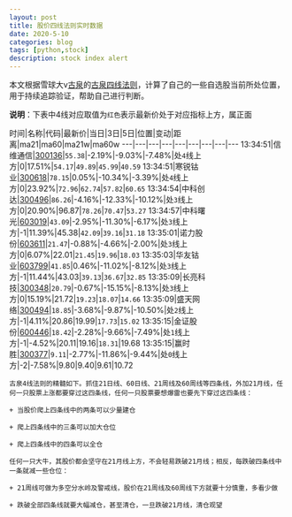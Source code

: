 ```yaml
---
layout: post
title: 股价四线法则实时数据
date: 2020-5-10
categories: blog
tags: [python,stock]
description: stock index alert
---
```



本文根据雪球大v[古泉](https://xueqiu.com/u/7148646888)的[古泉四线法则](https://xueqiu.com/7148646888/130498192)，计算了自己的一些自选股当前所处位置，用于持续追踪验证，帮助自己进行判断。

**说明**：下表中4线对应取值为`红色`表示最新价处于对应指标上方，属正面

时间|名称|代码|最新价|当日|3日|5日|位置|变动|距离|ma21|ma60|ma21w|ma60w
---|---|---|---|---|---|---|---|---
13:34:51|信维通信|[300136](https://xueqiu.com/S/SZ300136)|`55.38`|-2.19%|-9.03%|-7.48%|处`4`线上方|0|17.51%|`54.17`|`49.89`|`45.99`|`40.59`
13:34:51|寒锐钴业|[300618](https://xueqiu.com/S/SZ300618)|`78.15`|0.05%|-10.34%|-3.39%|处`4`线上方|0|23.92%|`72.96`|`62.74`|`57.82`|`60.65`
13:34:54|中科创达|[300496](https://xueqiu.com/S/SZ300496)|`86.26`|-4.16%|-12.33%|-10.12%|处`3`线上方|0|20.90%|96.87|`78.26`|`70.47`|`53.27`
13:34:57|中科曙光|[603019](https://xueqiu.com/S/SH603019)|`43.09`|-2.95%|-11.30%|-6.17%|处`3`线上方|-1|11.39%|45.38|`42.09`|`39.16`|`31.18`
13:35:01|诺力股份|[603611](https://xueqiu.com/S/SH603611)|`21.47`|-0.88%|-4.66%|-2.00%|处`3`线上方|0|6.07%|22.01|`21.45`|`19.96`|`18.03`
13:35:03|华友钴业|[603799](https://xueqiu.com/S/SH603799)|`41.85`|0.46%|-11.02%|-8.12%|处`3`线上方|-1|11.44%|43.03|`39.13`|`36.67`|`32.85`
13:35:09|长亮科技|[300348](https://xueqiu.com/S/SZ300348)|`20.79`|-0.67%|-15.15%|-8.13%|处`3`线上方|0|15.19%|21.72|`19.23`|`18.07`|`14.66`
13:35:09|盛天网络|[300494](https://xueqiu.com/S/SZ300494)|`18.85`|-3.68%|-9.87%|-10.50%|处`2`线上方|-1|4.11%|20.86|19.99|`17.73`|`15.02`
13:35:15|金证股份|[600446](https://xueqiu.com/S/SH600446)|`18.42`|-2.28%|-9.66%|-7.49%|处`1`线上方|-1|-4.52%|20.11|19.16|`18.31`|19.68
13:35:15|赢时胜|[300377](https://xueqiu.com/S/SZ300377)|`9.11`|-2.77%|-11.86%|-9.44%|处`0`线上方|-2|-7.58%|9.80|9.40|9.61|10.72

```
古泉4线法则的精髓如下。抓住21日线、60日线、21周线及60周线等四条线，外加21月线，任何一只股票上涨都要穿过这四条线，任何一只股票要想爆雷也要先下穿过这四条线：

+ 当股价爬上四条线中的两条可以少量建仓

+ 爬上四条线中的三条可以加大仓位

+ 爬上四条线中的四条可以全仓

任何一只大牛，其股价都会坚守在21月线上方，不会轻易跌破21月线；相反，每跌破四条线中一条就减一些仓位：

+ 21周线可做为多空分水岭及警戒线，股价在21周线及60周线下方就要十分慎重，多看少做

+ 跌破全部四条线就要大幅减仓，甚至清仓，一旦跌破21月线，清仓观望
```